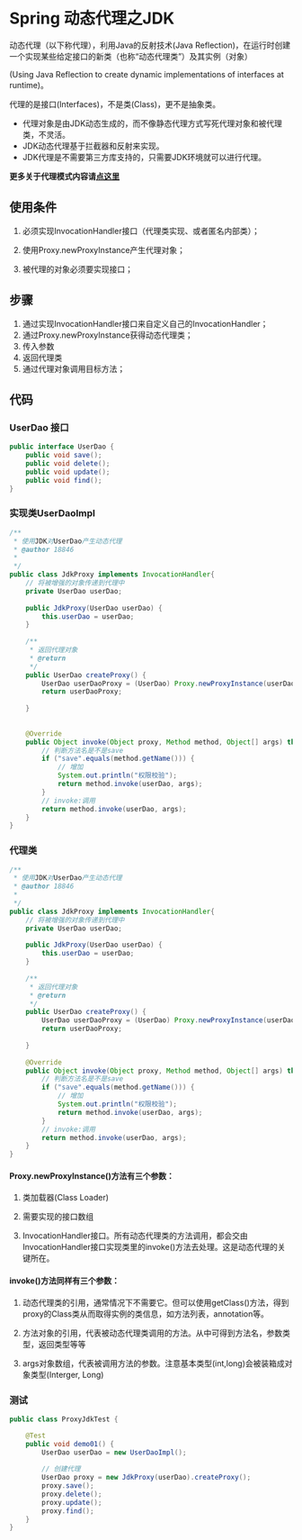 # Spring 动态代理之JDK

动态代理（以下称代理），利用Java的反射技术(Java Reflection)，在运行时创建一个实现某些给定接口的新类（也称“动态代理类”）及其实例（对象）

(Using Java Reflection to create dynamic implementations of interfaces at runtime)。

代理的是接口(Interfaces)，不是类(Class)，更不是抽象类。

* 代理对象是由JDK动态生成的，而不像静态代理方式写死代理对象和被代理类，不灵活。
* JDK动态代理基于拦截器和反射来实现。
* JDK代理是不需要第三方库支持的，只需要JDK环境就可以进行代理。

**更多关于代理模式内容请[点这里](docs/设计模式/代理模式.md)**

## 使用条件

1. 必须实现InvocationHandler接口（代理类实现、或者匿名内部类）；

2. 使用Proxy.newProxyInstance产生代理对象；

3. 被代理的对象必须要实现接口；

## 步骤

1. 通过实现InvocationHandler接口来自定义自己的InvocationHandler；
2. 通过Proxy.newProxyInstance获得动态代理类；
3. 传入参数
4. 返回代理类
5. 通过代理对象调用目标方法；

## 代码

### UserDao 接口

```java
public interface UserDao {
	public void save();
	public void delete();
	public void update();
	public void find();
}
```

### 实现类UserDaoImpl

```java
/**
 * 使用JDK对UserDao产生动态代理
 * @author 18846
 *
 */
public class JdkProxy implements InvocationHandler{
	// 将被增强的对象传递到代理中
	private UserDao userDao;
	
	public JdkProxy(UserDao userDao) {
		this.userDao = userDao;
	}
	
	/**
	 * 返回代理对象
	 * @return
	 */
	public UserDao createProxy() {
		UserDao userDaoProxy = (UserDao) Proxy.newProxyInstance(userDao.getClass().getClassLoader(), userDao.getClass().getInterfaces(), this);
		return userDaoProxy;
		
	}
	
	
	@Override
	public Object invoke(Object proxy, Method method, Object[] args) throws Throwable {
		// 判断方法名是不是save
		if ("save".equals(method.getName())) {
			// 增加
			System.out.println("权限校验");
			return method.invoke(userDao, args);
		}
		// invoke:调用
		return method.invoke(userDao, args);
	}
}
```

### 代理类

```java
/**
 * 使用JDK对UserDao产生动态代理
 * @author 18846
 *
 */
public class JdkProxy implements InvocationHandler{
	// 将被增强的对象传递到代理中
	private UserDao userDao;
	
	public JdkProxy(UserDao userDao) {
		this.userDao = userDao;
	}
	
	/**
	 * 返回代理对象
	 * @return
	 */
	public UserDao createProxy() {
		UserDao userDaoProxy = (UserDao) Proxy.newProxyInstance(userDao.getClass().getClassLoader(), userDao.getClass().getInterfaces(), this);
		return userDaoProxy;
		
	}
	
	@Override
	public Object invoke(Object proxy, Method method, Object[] args) throws Throwable {
		// 判断方法名是不是save
		if ("save".equals(method.getName())) {
			// 增加
			System.out.println("权限校验");
			return method.invoke(userDao, args);
		}
		// invoke:调用
		return method.invoke(userDao, args);
	}
}
```

#### Proxy.newProxyInstance()方法有三个参数：

1. 类加载器(Class Loader)

2. 需要实现的接口数组

3. InvocationHandler接口。所有动态代理类的方法调用，都会交由InvocationHandler接口实现类里的invoke()方法去处理。这是动态代理的关键所在。

#### invoke()方法同样有三个参数：

1. 动态代理类的引用，通常情况下不需要它。但可以使用getClass()方法，得到proxy的Class类从而取得实例的类信息，如方法列表，annotation等。

2. 方法对象的引用，代表被动态代理类调用的方法。从中可得到方法名，参数类型，返回类型等等

3. args对象数组，代表被调用方法的参数。注意基本类型(int,long)会被装箱成对象类型(Interger, Long)

### 测试

```java
public class ProxyJdkTest {

	@Test
	public void demo01() {
		UserDao userDao = new UserDaoImpl();
		
		// 创建代理
		UserDao proxy = new JdkProxy(userDao).createProxy();
		proxy.save();
		proxy.delete();
		proxy.update();
		proxy.find();
	}
}
	
```